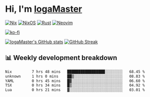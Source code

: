 # Hi, I'm [IogaMaster](https://youtube.com/IogaMaster)  

[![Nix](https://img.shields.io/badge/NIX-5277C3.svg?style=for-the-badge&logo=NixOS&logoColor=white)](https://builtwithnix.org/)
[![NixOS](https://img.shields.io/badge/NIXOS-5277C3.svg?style=for-the-badge&logo=NixOS&logoColor=white)](https://nixos.org/)
[![Rust](https://img.shields.io/badge/rust-%23000000.svg?style=for-the-badge&logo=rust&logoColor=white)](https://www.rust-lang.org/)
[![Neovim](https://img.shields.io/badge/NeoVim-%2357A143.svg?&style=for-the-badge&logo=neovim&logoColor=white)](https://github.com/neovim/neovim)

[![ko-fi](https://ko-fi.com/img/githubbutton_sm.svg)](https://ko-fi.com/X8X2P08GZ)

[![IogaMaster's GitHub stats](https://github-readme-stats.vercel.app/api?username=IogaMaster&show_icons=true&bg_color=1e1e2e&text_color=cdd6f4&icon_color=cba6f7&title_color=94e2d5)](https://github.com/IogaMaster)
[![GitHub Streak](https://streak-stats.demolab.com?user=IogaMaster&theme=catppuccin-mocha&hide_border=false&date_format=M%20j%5B%2C%20Y%5D)](https://git.io/streak-stats)


## 📊 Weekly development breakdown

<!--START_SECTION:wakaweek-->

```txt
Nix         7 hrs 48 mins   █████████████████░░░░░░░░   68.45 %
unknown     1 hrs 0 mins    ██▒░░░░░░░░░░░░░░░░░░░░░░   08.83 %
YAML        0 hrs 45 mins   █▓░░░░░░░░░░░░░░░░░░░░░░░   06.60 %
TSX         0 hrs 34 mins   █▒░░░░░░░░░░░░░░░░░░░░░░░   04.92 %
Lua         0 hrs 21 mins   ▓░░░░░░░░░░░░░░░░░░░░░░░░   03.01 %
```

<!--END_SECTION:wakaweek-->
